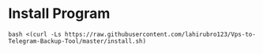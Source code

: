 # Install Program

```
bash <(curl -Ls https://raw.githubusercontent.com/lahirubro123/Vps-to-Telegram-Backup-Tool/master/install.sh)
```

